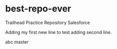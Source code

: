 # best-repo-ever
Trailhead Practice Repository Salesforce

Adding my first new line to test 
adding second line.

abc
master
